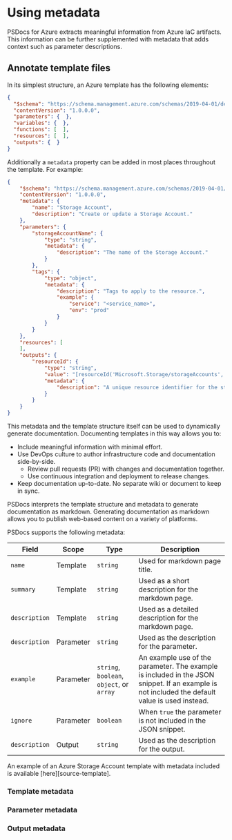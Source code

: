 # Using metadata

PSDocs for Azure extracts meaningful information from Azure IaC artifacts.
This information can be further supplemented with metadata that adds context such as parameter descriptions.

## Annotate template files

In its simplest structure, an Azure template has the following elements:

```json
{
  "$schema": "https://schema.management.azure.com/schemas/2019-04-01/deploymentTemplate.json#",
  "contentVersion": "1.0.0.0",
  "parameters": {  },
  "variables": {  },
  "functions": [  ],
  "resources": [  ],
  "outputs": {  }
}
```

Additionally a `metadata` property can be added in most places throughout the template.
For example:

```json
{
    "$schema": "https://schema.management.azure.com/schemas/2019-04-01/deploymentTemplate.json#",
    "contentVersion": "1.0.0.0",
    "metadata": {
        "name": "Storage Account",
        "description": "Create or update a Storage Account."
    },
    "parameters": {
        "storageAccountName": {
            "type": "string",
            "metadata": {
                "description": "The name of the Storage Account."
            }
        },
        "tags": {
            "type": "object",
            "metadata": {
                "description": "Tags to apply to the resource.",
                "example": {
                    "service": "<service_name>",
                    "env": "prod"
                }
            }
        }
    },
    "resources": [
    ],
    "outputs": {
        "resourceId": {
            "type": "string",
            "value": "[resourceId('Microsoft.Storage/storageAccounts', variables('storageAccountName'))]",
            "metadata": {
                "description": "A unique resource identifier for the storage account."
            }
        }
    }
}
```

This metadata and the template structure itself can be used to dynamically generate documentation.
Documenting templates in this way allows you to:

- Include meaningful information with minimal effort.
- Use DevOps culture to author infrastructure code and documentation side-by-side.
  - Review pull requests (PR) with changes and documentation together.
  - Use continuous integration and deployment to release changes.
- Keep documentation up-to-date.
No separate wiki or document to keep in sync.

PSDocs interprets the template structure and metadata to generate documentation as markdown.
Generating documentation as markdown allows you to publish web-based content on a variety of platforms.

PSDocs supports the following metadata:

Field         | Scope     | Type | Description
-----         | -----     | ---- | -----------
`name`        | Template  | `string` | Used for markdown page title.
`summary`     | Template  | `string` | Used as a short description for the markdown page.
`description` | Template  | `string` | Used as a detailed description for the markdown page.
`description` | Parameter | `string` | Used as the description for the parameter.
`example`     | Parameter | `string`, `boolean`, `object`, or `array` | An example use of the parameter. The example is included in the JSON snippet. If an example is not included the default value is used instead.
`ignore`      | Parameter | `boolean` | When `true` the parameter is not included in the JSON snippet.
`description` | Output    | `string`  | Used as the description for the output.

An example of an Azure Storage Account template with metadata included is available [here][source-template].

### Template metadata

### Parameter metadata

### Output metadata
